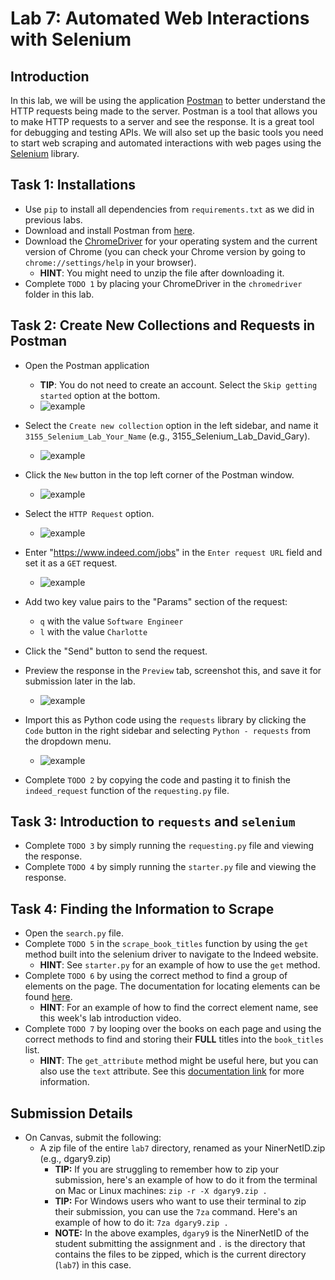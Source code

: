 # Lab 7: Automated Web Interactions with Selenium

## Introduction

In this lab, we will be using the application [Postman](https://www.postman.com/downloads/) to better understand the HTTP requests being made to the server. Postman is a tool that allows you to make HTTP requests to a server and see the response. It is a great tool for debugging and testing APIs. We will also set up the basic tools you need to start web scraping and automated interactions with web pages using the [Selenium](https://www.selenium.dev/) library.

## Task 1: Installations

- Use `pip` to install all dependencies from `requirements.txt` as we did in previous labs.
- Download and install Postman from [here](https://www.postman.com/downloads/).
- Download the [ChromeDriver](https://chromedriver.chromium.org/downloads) for your operating system and the current version of Chrome (you can check your Chrome version by going to `chrome://settings/help` in your browser).
  - **HINT**: You might need to unzip the file after downloading it.
- Complete `TODO 1` by placing your ChromeDriver in the `chromedriver` folder in this lab.
  
## Task 2: Create New Collections and Requests in Postman

- Open the Postman application
  - **TIP**: You do not need to create an account. Select the `Skip getting started` option at the bottom.
  - ![example](./images/postmanStart.png)
- Select the `Create new collection` option in the left sidebar, and name it `3155_Selenium_Lab_Your_Name` (e.g., 3155_Selenium_Lab_David_Gary).
  - ![example](./images/postmanCreateCollection.png)

- Click the `New` button in the top left corner of the Postman window.
  - ![example](./images/postmanNew.png)
- Select the `HTTP Request` option.
  - ![example](./images/postmanHTTP.png)
- Enter "https://www.indeed.com/jobs" in the `Enter request URL` field and set it as a `GET` request.
  - ![example](./images/postmanRequestURL.png)
- Add two key value pairs to the "Params" section of the request:
  - `q` with the value `Software Engineer`
  - `l` with the value `Charlotte`
- Click the "Send" button to send the request.
- Preview the response in the `Preview` tab, screenshot this, and save it for submission later in the lab.
  - ![example](./images/postmanResponse.png)
- Import this as Python code using the `requests` library by clicking the `Code` button in the right sidebar and selecting `Python - requests` from the dropdown menu.
  - ![example](./images/postmanCode.png)
- Complete `TODO 2` by copying the code and pasting it to finish the `indeed_request` function of the `requesting.py` file.

## Task 3: Introduction to `requests` and `selenium`

- Complete `TODO 3` by simply running the `requesting.py` file and viewing the response.
- Complete `TODO 4` by simply running the `starter.py` file and viewing the response.

## Task 4: Finding the Information to Scrape

- Open the `search.py` file.
- Complete `TODO 5` in the `scrape_book_titles` function by using the `get` method built into the selenium driver to navigate to the Indeed website.
  - **HINT**: See `starter.py` for an example of how to use the `get` method.
- Complete `TODO 6` by using the correct method to find a group of elements on the page. The documentation for locating elements can be found [here](https://selenium-python.readthedocs.io/locating-elements.html).
  - **HINT**: For an example of how to find the correct element name, see this week's lab introduction video.
- Complete `TODO 7` by looping over the books on each page and using the correct methods to find and storing their **FULL** titles into the `book_titles` list.
  - **HINT**: The `get_attribute` method might be useful here, but you can also use the `text` attribute. See this [documentation link](https://selenium-python.readthedocs.io/api.html) for more information.

## Submission Details

- On Canvas, submit the following:
  - A zip file of the entire `lab7` directory, renamed as your NinerNetID.zip (e.g., dgary9.zip)
    - **TIP:** If you are struggling to remember how to zip your submission, here's an example of how to do it from the terminal on Mac or Linux machines: `zip -r -X dgary9.zip .`
    - **TIP:** For Windows users who want to use their terminal to zip their submission, you can use the `7za` command. Here's an example of how to do it: `7za dgary9.zip .`
    - **NOTE:** In the above examples, `dgary9` is the NinerNetID of the student submitting the assignment and `.` is the directory that contains the files to be zipped, which is the current directory (`lab7`) in this case.
